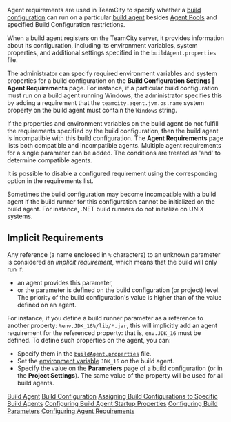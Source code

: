 [//]: # (title: Agent Requirements)
[//]: # (auxiliary-id: Agent Requirements)
Agent requirements are used in TeamCity to specify whether a [build configuration](build-configuration.md) can run on a particular [build agent](build-agent.md) besides [Agent Pools](agent-pools.md) and specified Build Configuration restrictions.

When a build agent registers on the TeamCity server, it provides information about its configuration, including its environment variables, system properties, and additional settings specified in the `buildAgent.properties` file.

The administrator can specify required environment variables and system properties for a build configuration on the __Build Configuration Settings | Agent Requirements__ page. For instance, if a particular build configuration must run on a build agent running Windows, the administrator specifies this by adding a requirement that the `teamcity.agent.jvm.os.name` system property on the build agent must contain the `Windows` string. 

If the properties and environment variables on the build agent do not fulfill the requirements specified by the build configuration, then the build agent is incompatible with this build configuration. The __Agent Requirements__ page lists both compatible and incompatible agents. Multiple agent requirements for a single parameter can be added. The conditions are treated as 'and' to determine compatible agents. 

It is possible to disable a configured requirement using the corresponding option in the requirements list.

Sometimes the build configuration may become incompatible with a build agent if the build runner for this configuration cannot be initialized on the build agent. For instance, .NET build runners do not initialize on UNIX systems.

## Implicit Requirements

Any reference (a name enclosed in `%` characters) to an unknown parameter is considered an _implicit requirement_, which means that the build will only run if:
* an agent provides this parameter,
* or the parameter is defined on the build configuration (or project) level. The priority of the build configuration's value is higher than of the value defined on an agent.

For instance, if you define a build runner parameter as a reference to another property: `%env.JDK_16%/lib/*.jar`, this will implicitly add an agent requirement for the referenced property: that is, `env.JDK_16` must be defined. To define such properties on the agent, you can:
* Specify them in the [`buildAgent.properties`](build-agent-configuration.md) file.
* Set the [environment variable](predefined-build-parameters.md#Agent+Environment+Variables) `JDK_16` on the build agent.
* Specify the value on the __Parameters__ page of a build configuration (or in the __Project Settings__). The same value of the property will be used for all build agents.

<seealso>
        <category ref="concepts">
            <a href="build-agent.md">Build Agent</a>
            <a href="build-configuration.md">Build Configuration</a>
        </category>
        <category ref="admin-guide">
            <a href="assigning-build-configurations-to-specific-build-agents.md">Assigning Build Configurations to Specific Build Agents</a>
            <a href="configuring-build-agent-startup-properties.md">Configuring Build Agent Startup Properties</a>
            <a href="configuring-build-parameters.md">Configuring Build Parameters</a>
            <a href="configuring-agent-requirements.md">Configuring Agent Requirements</a>
        </category>
</seealso>